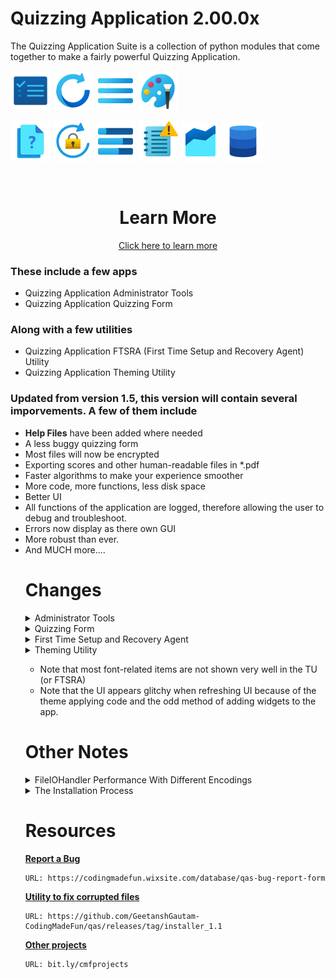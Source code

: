# Quizzing Application 2.00.0x

<!-- <img align="center" src="https://cdn.pixabay.com/photo/2014/05/21/19/16/the-question-mark-350170_960_720.png"> -->

The Quizzing Application Suite is a collection of python modules that come together to make a fairly powerful Quizzing Application.

<p float="center">
  <img src="https://raw.githubusercontent.com/GeetanshGautam-CodingMadeFun/qas/master/.icons/admin_tools.png" />
  <img src="https://raw.githubusercontent.com/GeetanshGautam-CodingMadeFun/qas/master/.icons/ftsra.png" />
  <img src="https://github.com/GeetanshGautam-CodingMadeFun/qas/blob/master/.icons/quizzing_tool.png?raw=true" />
  <img src="https://github.com/GeetanshGautam-CodingMadeFun/qas/blob/master/.icons/themer.png?raw=true" />
</p>

<p float="center">
  <img src="https://github.com/GeetanshGautam-CodingMadeFun/qas/blob/master/.icons/qaQuiz.png?raw=true" alt".qaQuiz" title=".qaQuiz"/>

  <img src="https://github.com/GeetanshGautam-CodingMadeFun/qas/blob/master/.icons/qaEnc.png?raw=true" alt=".qaEnc" title=".qaEnc" />

  <img src="https://github.com/GeetanshGautam-CodingMadeFun/qas/blob/master/.icons/qaFile_64.png?raw=true" alt=".qaFile" title=".qaFile" />

  <img src="https://github.com/GeetanshGautam-CodingMadeFun/qas/blob/master/.icons/qaLog.png?raw=true" alt=".qaLog" title=".qaLog"/>

  <img src="https://github.com/GeetanshGautam-CodingMadeFun/qas/blob/master/.icons/qaScore.png?raw=true" alt=".qaScore" title=".qaScore"/>

  <img src="https://github.com/GeetanshGautam-CodingMadeFun/qas/blob/master/.icons/qa_export.png?raw=true" alt=".qa_export" title=".qa_export" />
</p>

<br>

<center>

#  Learn More
<a href="https://geetanshgautam0.github.io/Quizzing-Application-2"> Click here to learn more
</a>

</center>


<!-- DELETE ALL THIS AFTER COPYING TO INFO PAGE-->


<b><h3>These include a few apps</h3></b>
<ul>
  <li>Quizzing Application Administrator Tools</li>
  <li>Quizzing Application Quizzing Form</li>
</ul>

<b><h3>Along with a few utilities</h3></b>
<ul>
  <li>Quizzing Application FTSRA (First Time Setup and Recovery Agent) Utility</li>
  <li>Quizzing Application Theming Utility</li>
</ul>

<b><h3>Updated from version 1.5, this version will contain several imporvements. A few of them include</h3></b>
<ul>
  <li><strong>Help Files</strong> have been added where needed</li>
  <li>A less buggy quizzing form</li>
  <li>Most files will now be encrypted</li>
  <li>Exporting scores and other human-readable files in *.pdf</li>
  <li>Faster algorithms to make your experience smoother</li>
  <li>More code, more functions, less disk space</li>
  <li>Better UI</li>
  <li>All functions of the application are logged, therefore allowing the user to debug and troubleshoot.</li>
  <li>Errors now display as there own GUI</li>
  <li>More robust than ever.</li>
  <li>And MUCH more....</li>

<b><h1>Changes</h1></b>

<details>
  <summary>Administrator Tools</summary>
  <p float="left">
    <b><h2>Quizzing Application Administrator Tools</h2></b>
    <!-- <img src="https://raw.githubusercontent.com/GeetanshGautam-CodingMadeFun/qas-2.0/main/.icons/admin_tools_64.png"> -->
  </p>
  <ol>
  <li> Use to <b>easily</b> alter any and all settings that you may wish to change. </li>
    
  <li> UI based question addition </li>
    
  <li> The complere re-write has also enabled the quiz giver to use the characters "<strong>|</strong>" and "<strong>`</strong>" which were previously occupied by the code in order to organize questions. </li>
  </ol>
</details>

<details>
  <summary>Quizzing Form</summary>
  <b><h2>Quizzing Application Quizzing Form</h2></b>
  <ol>
  <li>Improved credential and question databse management and distribution</li>
  <li> The form no longer will allow the user to temporarly exit the quizzing form and open other windows during error sequences, unlike version 1.5 and before </li>
  <li> <b>[UNCONFIRMED CHANGE]</b> Multiple choice questions will now utilize Radio Buttons for an input. </li>
  </ol>
</details>

<details>
  <summary>First Time Setup and Recovery Agent</summary>
  <b><h2>Quizzing Application FTSRA Utility</h2></b>
  <ol>
  <li> The utility should now be able to copy directories and their sub-directories </li>
  <li> The utility will now allow the user to now overwrite <b>all</b> of their files if they choose to do so. </li>
  <li> Added "Help Me" PDF </li>
  <li> Added internal file checks </li>
  </ol>
</details>

<details>
  <summary>Theming Utility</summary>
  <b><h2>Quizzing Application Theming Utility</h2></b>
  <ol>
    <li> Added text previews besides the buttons </li>
    <li> Cleaner UI than 1.xx TU </li>
    <li> Font size and font face changing for the user (size applies to buttons and paragraphs only). </li>
    <li> Minor change: the restore button will have an inverted foreground in respect to the background to ensure that it can be seen at all times. </li>
  </ol>
</details>

<ul>
<li> Note that most font-related items are not shown very well in the TU (or FTSRA) </li>
<li> Note that the UI appears glitchy when refreshing UI because of the theme applying code and the odd method of adding widgets to the app. </li>
</ul>

<b><h1>Other Notes</h1></b>
<details>
  
  <summary>FileIOHandler Performance With Different Encodings</summary>
  
  <p>Take note of the exponent labeled above the fourth graph</p>
  
  <b><h2>UTF-7</h2></b>
  <img src="https://raw.githubusercontent.com/GeetanshGautam-CodingMadeFun/cmfvers/master/qas/utf7.png">
  
  <b><h2>UTF-8</h2></b>
  <img src="https://raw.githubusercontent.com/GeetanshGautam-CodingMadeFun/cmfvers/master/qas/utf8.png">
  
  <b><h2>UTF-16</h2></b>
  <img src="https://raw.githubusercontent.com/GeetanshGautam-CodingMadeFun/cmfvers/master/qas/utf16.png">
  
  <b><h2>UTF-32</h2></b>
  <img src="https://raw.githubusercontent.com/GeetanshGautam-CodingMadeFun/cmfvers/master/qas/utf32.png">
  
  <b><h2>ASCII</h2></b>
  <img src="https://raw.githubusercontent.com/GeetanshGautam-CodingMadeFun/cmfvers/master/qas/ascii.png">
  
  <b><h2>CP936</h2></b>
  <img src="https://raw.githubusercontent.com/GeetanshGautam-CodingMadeFun/cmfvers/master/qas/cp936.png">
  
  <b><h2>EUCJP</h2></b>
  <img src="https://raw.githubusercontent.com/GeetanshGautam-CodingMadeFun/cmfvers/master/qas/eucjp.png">
  
  <b><h2>IBM437</h2></b>
  <img src="https://raw.githubusercontent.com/GeetanshGautam-CodingMadeFun/cmfvers/master/qas/ibm437.png">
  
  <b><h2>IBM869</h2></b>
  <img src="https://raw.githubusercontent.com/GeetanshGautam-CodingMadeFun/cmfvers/master/qas/ibm869.png">
  
  <b><h2>ISO-2022-JP-EXT</h2></b>
  <img src="https://raw.githubusercontent.com/GeetanshGautam-CodingMadeFun/cmfvers/master/qas/iso-2022-jp-ext.png">
  
  <b><h2>MS932</h2></b>
  <img src="https://raw.githubusercontent.com/GeetanshGautam-CodingMadeFun/cmfvers/master/qas/ms932.png">
  
  <b><h2>L1</h2></b>
  <img src="https://raw.githubusercontent.com/GeetanshGautam-CodingMadeFun/cmfvers/master/qas/L1.png">
  
</details>

<details>

<summary>The Installation Process</summary>
<p>
In <strong>QAS 1.5x</strong>'s installation process, one had to manually move files using the FTSRA, however, a new module (<b>qaInstallation_finish.exe</b>) has been added to automatically move the files; it can also be used to reset corrupted files if the <b>FTSRA Utility</b> fails to work.
</p>

</details>

<b><h1>Resources</h1></b>
<strong>

[Report a Bug](https://codingmadefun.wixsite.com/database/qas-bug-report-form)

</strong>

```
URL: https://codingmadefun.wixsite.com/database/qas-bug-report-form
```

<strong>

[Utility to fix corrupted files](https://github.com/GeetanshGautam-CodingMadeFun/qas/releases/tag/installer_1.1)

</strong>

```
URL: https://github.com/GeetanshGautam-CodingMadeFun/qas/releases/tag/installer_1.1
```

<strong>

[Other projects](https://bit.ly/cmfprojects)

</strong>

```
URL: bit.ly/cmfprojects
```
